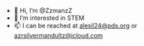 - 👋 Hi, I’m @ZzmanzZ
- 👀 I’m interested in STEM
- 📫 I can be reached at alesil24@pds.org or azrsilvermandultz@icloud.com

<!---
ZzmanzZ/ZzmanzZ is a ✨ special ✨ repository because its `README.md` (this file) appears on your GitHub profile.
You can click the Preview link to take a look at your changes.
--->
